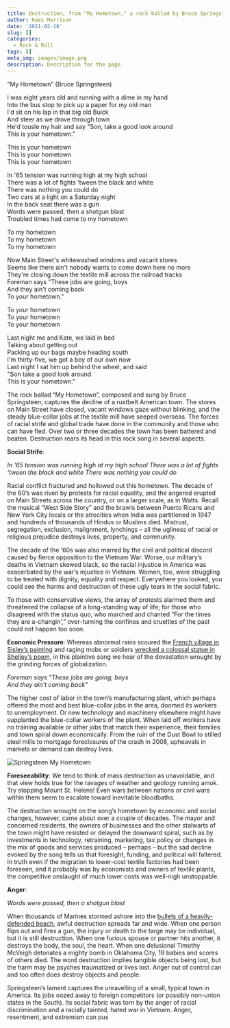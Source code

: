 ```yaml
---
title: Destruction, from "My Hometown," a rock ballad by Bruce Springsteen
author: Rees Morrison
date: '2021-02-18'
slug: []
categories:
  - Rock & Roll
tags: []
meta_img: images/image.png
description: Description for the page
---
```


“My Hometown” (Bruce Springsteen)

I was eight years old and running with a dime in my hand  
Into the bus stop to pick up a paper for my old man  
I'd sit on his lap in that big old Buick  
And steer as we drove through town  
He'd tousle my hair and say "Son, take a good look around  
This is your hometown."  

This is your hometown  
This is your hometown  
This is your hometown  

In '65 tension was running high at my high school  
There was a lot of fights 'tween the black and white  
There was nothing you could do  
Two cars at a light on a Saturday night  
In the back seat there was a gun  
Words were passed, then a shotgun blast  
Troubled times had come to my hometown  

To my hometown  
To my hometown  
To my hometown  

Now Main Street's whitewashed windows and vacant stores  
Seems like there ain't nobody wants to come down here no more  
They're closing down the textile mill across the railroad tracks  
Foreman says "These jobs are going, boys  
And they ain't coming back  
To your hometown."  

To your hometown  
To your hometown  
To your hometown  

Last night me and Kate, we laid in bed  
Talking about getting out  
Packing up our bags maybe heading south  
I'm thirty-five, we got a boy of our own now  
Last night I sat him up behind the wheel, and said  
"Son take a good look around  
This is your hometown."  


The rock ballad “My Hometown”, composed and sung by Bruce Springsteen, captures the decline of a rustbelt American town. The stores on Main Street have closed, vacant windows gaze without blinking, and the steady blue-collar jobs at the textile mill have seeped overseas. The forces of racial strife and global trade have done in the community and those who can have fled.  Over two or three decades the town has been battered and beaten.  Destruction rears its head in this rock song in several aspects.

**Social Strife**:  

*In '65 tension was running high at my high school*
*There was a lot of fights 'tween the black and white*
*There was nothing you could do*

Racial conflict fractured and hollowed out this hometown.  The decade of the 60’s was riven by protests for racial equality, and the angered erupted on Main Streets across the country, or on a larger scale, as in Watts.  Recall the musical “West Side Story” and the brawls between Puerto Ricans and New York City locals or the atrocities when India was partitioned in 1947 and hundreds of thousands of Hindus or Muslims died.   Mistrust, segregation, exclusion, malignment, lynchings – all the ugliness of racial or religious prejudice destroys lives, property, and community.   

The decade of the ‘60s was also marred by the civil and political discord caused by fierce opposition to the Vietnam War.  Worse, our military’s deaths in Vietnam skewed black, so the racial injustice in America was exacerbated by the war’s injustice in Vietnam.   Women, too, were struggling to be treated with dignity, equality and respect.  Everywhere you looked, you could see the harms and destruction of these ugly tears in the social fabric.  

To those with conservative views, the array of protests alarmed them and threatened the collapse of a long-standing way of life; for those who disagreed with the status quo, who marched and chanted “For the times they are a-changin',” over-turning the confines and cruelties of the past could not happen too soon.

**Economic Pressure**:  Whereas abnormal rains scoured the [French village in Sisley’s painting]([URL) and raging mobs or soldiers [wrecked a colossal statue in Shelley’s poem](URL), in this plaintive song we hear of the devastation wrought by the grinding forces of globalization. 

*Foreman says "These jobs are going, boys*  
*And they ain't coming back”* 

The higher cost of labor in the town’s manufacturing plant, which perhaps offered the most and best blue-collar jobs in the area, doomed its workers to unemployment.   Or new technology and machinery elsewhere might have supplanted the blue-collar workers of the plant.  When laid off workers have no training available or other jobs that match their experience, their families and town spiral down economically.  From the ruin of the Dust Bowl to stilled steel mills to mortgage foreclosures of the crash in 2008, upheavals in markets or demand can destroy lives.

![Springsteen My Hometown](   )

**Foreseeability**: We tend to think of mass destruction as unavoidable, and that view holds true for the ravages of weather and geology running amok. Try stopping Mount St. Helens!  Even wars between nations or civil wars within them seem to escalate toward inevitable bloodbaths.  

The destruction wrought on the song’s hometown by economic and social changes, however, came about over a couple of decades.  The mayor and concerned residents, the owners of businesses and the other stalwarts of the town might have resisted or delayed the downward spiral, such as by investments in technology, retraining, marketing, tax policy or changes in the mix of goods and services produced – perhaps – but the sad decline evoked by the song tells us that foresight, funding, and political will faltered.  In truth even if the migration to lower-cost textile factories had been foreseen, and it probably was by economists and owners of textile plants, the competitive onslaught of much lower costs was well-nigh unstoppable.

**Anger**:  

*Words were passed, then a shotgun blast*

When thousands of Marines stormed ashore into the [bullets of a heavily-defended beach](ULR), awful destruction spreads far and wide.  When one person flips out and fires a gun, the injury or death to the targe may be individual, but it is still destruction.   When one furious spouse or partner hits another, it destroys the body, the soul, the heart.  When one delusional Timothy McVeigh detonates a mighty bomb in Oklahoma City, 19 babies and scores of others died.  The word destruction implies tangible objects being lost, but the harm may be psyches traumatized or lives lost.  Anger out of control can and too often does destroy objects and people.  


Springsteen’s lament captures the unravelling of a small, typical town in America.  Its jobs oozed away to foreign competitors (or possibly non-union states in the South).  Its social fabric was torn by the anger of racial discrimination and a racially tainted, hated war in Vietnam.  Anger, resentment, and extremism can pus
